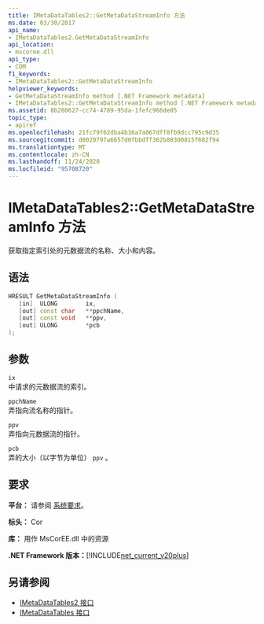 ```yaml
---
title: IMetaDataTables2::GetMetaDataStreamInfo 方法
ms.date: 03/30/2017
api_name:
- IMetaDataTables2.GetMetaDataStreamInfo
api_location:
- mscoree.dll
api_type:
- COM
f1_keywords:
- IMetaDataTables2::GetMetaDataStreamInfo
helpviewer_keywords:
- GetMetaDataStreamInfo method [.NET Framework metadata]
- IMetaDataTables2::GetMetaDataStreamInfo method [.NET Framework metadata]
ms.assetid: 8b280627-cc74-4789-95da-1fefc966de05
topic_type:
- apiref
ms.openlocfilehash: 21fc79f62dba4b16a7a067dff8fb9dcc795c9d35
ms.sourcegitcommit: d8020797a6657d0fbbdff362b80300815f682f94
ms.translationtype: MT
ms.contentlocale: zh-CN
ms.lasthandoff: 11/24/2020
ms.locfileid: "95708720"
---
```

# <a name="imetadatatables2getmetadatastreaminfo-method"></a>IMetaDataTables2::GetMetaDataStreamInfo 方法

获取指定索引处的元数据流的名称、大小和内容。  
  
## <a name="syntax"></a>语法  
  
```cpp  
HRESULT GetMetaDataStreamInfo (  
   [in]  ULONG        ix,  
   [out] const char   **ppchName,  
   [out] const void   **ppv,  
   [out] ULONG        *pcb  
);  
```  
  
## <a name="parameters"></a>参数  

 `ix`  
 中请求的元数据流的索引。  
  
 `ppchName`  
 弄指向流名称的指针。  
  
 `ppv`  
 弄指向元数据流的指针。  
  
 `pcb`  
 弄的大小（以字节为单位） `ppv` 。  
  
## <a name="requirements"></a>要求  

 **平台：** 请参阅 [系统要求](../../get-started/system-requirements.md)。  
  
 **标头：** Cor  
  
 **库：** 用作 MsCorEE.dll 中的资源  
  
 **.NET Framework 版本：**[!INCLUDE[net_current_v20plus](../../../../includes/net-current-v20plus-md.md)]  
  
## <a name="see-also"></a>另请参阅

- [IMetaDataTables2 接口](imetadatatables2-interface.md)
- [IMetaDataTables 接口](imetadatatables-interface.md)
